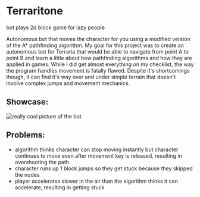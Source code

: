 # Terraritone
bot plays 2d block game for lazy people

Autonomous bot that moves the character for you using a modified version of the A* pathfinding algorithm. My goal for this project was to create an autonomous bot for Terraria that would be able to navigate from point A to point B and learn a little about how pathfinding algorithms and how they are applied in games. While I did get almost everything on my checklist, the way the program handles movement is fatally flawed. Despite it's shortcomings though, it can find it's way over and under simple terrain that doesn't involve complex jumps and movement mechanics.

## Showcase:
![really cool picture of the bot](https://kyleyu.org/assets/terraritone-demo.gif)

## Problems:
* algorithm thinks character can stop moving instantly but character continues to move even after movement key is released, resulting in overshooting the path
* character runs up 1 block jumps so they get stuck because they skipped the nodes
* player accelerates slower in the air than the algorithm thinks it can accelerate, resulting in getting stuck
